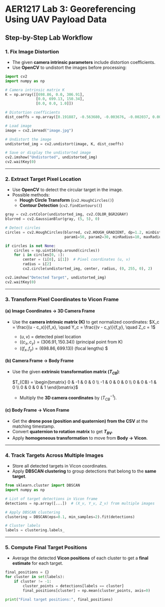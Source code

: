 # **AER1217 Lab 3: Georeferencing Using UAV Payload Data**

## **Step-by-Step Lab Workflow**

### **1. Fix Image Distortion**
- The given **camera intrinsic parameters** include distortion coefficients.
- Use **OpenCV** to undistort the images before processing:
  
```python
import cv2
import numpy as np

# Camera intrinsic matrix K
K = np.array([[698.86, 0.0, 306.91],
              [0.0, 699.13, 150.34],
              [0.0, 0.0, 1.0]])

# Distortion coefficients
dist_coeffs = np.array([0.191887, -0.563680, -0.003676, -0.002037, 0.000000])

# Load image
image = cv2.imread("image.jpg")

# Undistort the image
undistorted_img = cv2.undistort(image, K, dist_coeffs)

# Save or display the undistorted image
cv2.imshow("Undistorted", undistorted_img)
cv2.waitKey(0)
```

---

### **2. Extract Target Pixel Location**
- Use **OpenCV** to detect the circular target in the image.
- Possible methods:
  - **Hough Circle Transform** (`cv2.HoughCircles()`)
  - **Contour Detection** (`cv2.findContours()`)

```python
gray = cv2.cvtColor(undistorted_img, cv2.COLOR_BGR2GRAY)
blurred = cv2.GaussianBlur(gray, (5, 5), 0)

# Detect circles
circles = cv2.HoughCircles(blurred, cv2.HOUGH_GRADIENT, dp=1.2, minDist=30,
                           param1=50, param2=30, minRadius=10, maxRadius=50)

if circles is not None:
    circles = np.uint16(np.around(circles))
    for i in circles[0, :]:
        center = (i[0], i[1])  # Pixel coordinates (u, v)
        radius = i[2]
        cv2.circle(undistorted_img, center, radius, (0, 255, 0), 2)

cv2.imshow("Detected Target", undistorted_img)
cv2.waitKey(0)
```

---

### **3. Transform Pixel Coordinates to Vicon Frame**
#### **(a) Image Coordinates → 3D Camera Frame**
- Use the **camera intrinsic matrix (K)** to get normalized coordinates:
  $X_c = \frac{(u - c_x)}{f_x}, \quad Y_c = \frac{(v - c_y)}{f_y}, \quad Z_c = 1$
  
  - $( u, v )$ = detected pixel location
  - $( (c_x, c_y) = (306.91, 150.34) )$ (principal point from K)
  - $( (f_x, f_y) = (698.86, 699.13) )$ (focal lengths)
$
#### **(b) Camera Frame → Body Frame**
- Use the given **extrinsic transformation matrix $( T_{CB} )$**:
  
  $T_{CB} =
  \begin{bmatrix}
  0 & -1 & 0 & 0 \\
  -1 & 0 & 0 & 0 \\
  0 & 0 & -1 & 0 \\
  0 & 0 & 0 & 1
  \end{bmatrix}$
  
  - Multiply the **3D camera coordinates** by $( T_{CB}^{-1} )$.

#### **(c) Body Frame → Vicon Frame**
- Get the **drone pose (position and quaternion) from the CSV** at the matching timestamp.
- Convert **quaternion to rotation matrix** to get **$T_{BV}$**.
- Apply **homogeneous transformation** to move from **Body → Vicon**.

---

### **4. Track Targets Across Multiple Images**
- Store all detected targets in Vicon coordinates.
- Apply **DBSCAN clustering** to group detections that belong to the **same target**.

```python
from sklearn.cluster import DBSCAN
import numpy as np

# List of target detections in Vicon frame
detections = np.array([...])  # (X_v, Y_v, Z_v) from multiple images

# Apply DBSCAN clustering
clustering = DBSCAN(eps=0.1, min_samples=2).fit(detections)

# Cluster labels
labels = clustering.labels_
```

---

### **5. Compute Final Target Positions**
- Average the detected **Vicon positions** of each cluster to get a **final estimate** for each target.

```python
final_positions = {}
for cluster in set(labels):
    if cluster != -1:
        cluster_points = detections[labels == cluster]
        final_positions[cluster] = np.mean(cluster_points, axis=0)

print("Final target positions:", final_positions)
```

